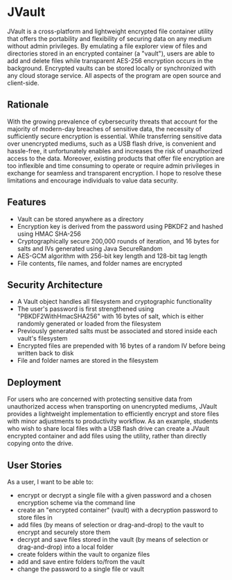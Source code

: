 # JVault

JVault is a cross-platform and lightweight encrypted file container utility that offers the portability and flexibility
of securing data on any medium without admin privileges. By emulating a file explorer view of files and directories
stored in an encrypted container (a "vault"), users are able to add and delete files while transparent AES-256
encryption occurs in the background. Encrypted vaults can be stored locally or synchronized with any cloud storage
service. All aspects of the program are open source and client-side.

## Rationale

With the growing prevalence of cybersecurity threats that account for the majority of modern-day breaches of sensitive
data, the necessity of sufficiently secure encryption is essential. While transferring sensitive data over unencrypted
mediums, such as a USB flash drive, is convenient and hassle-free, it unfortunately enables and increases the risk of
unauthorized access to the data. Moreover, existing products that offer file encryption are too inflexible and time
consuming to operate or require admin privileges in exchange for seamless and transparent encryption. I hope to resolve
these limitations and encourage individuals to value data security.

## Features

- Vault can be stored anywhere as a directory
- Encryption key is derived from the password using PBKDF2 and hashed using HMAC SHA-256
- Cryptographically secure 200,000 rounds of iteration, and 16 bytes for salts and IVs generated using Java
    SecureRandom
- AES-GCM algorithm with 256-bit key length and 128-bit tag length
- File contents, file names, and folder names are encrypted

## Security Architecture

- A Vault object handles all filesystem and cryptographic functionality
- The user's password is first strengthened using "PBKDF2WithHmacSHA256" with 16 bytes of salt, which is either randomly
  generated or loaded from the filesystem
- Previously generated salts must be associated and stored inside each vault's filesystem
- Encrypted files are prepended with 16 bytes of a random IV before being written back to disk
- File and folder names are stored in the filesystem

## Deployment

For users who are concerned with protecting sensitive data from unauthorized access when transporting on unencrypted
mediums, JVault provides a lightweight implementation to efficiently encrypt and store files with minor adjustments to
productivity workflow. As an example, students who wish to share local files with a USB flash drive can create a JVault
encrypted container and add files using the utility, rather than directly copying onto the drive.

## User Stories

As a user, I want to be able to:

- encrypt or decrypt a single file with a given password and a chosen encryption scheme via the command line
- create an "encrypted container" (vault) with a decryption password to store files in
- add files (by means of selection or drag-and-drop) to the vault to encrypt and securely store them
- decrypt and save files stored in the vault (by means of selection or drag-and-drop) into a local folder
- create folders within the vault to organize files
- add and save entire folders to/from the vault
- change the password to a single file or vault
